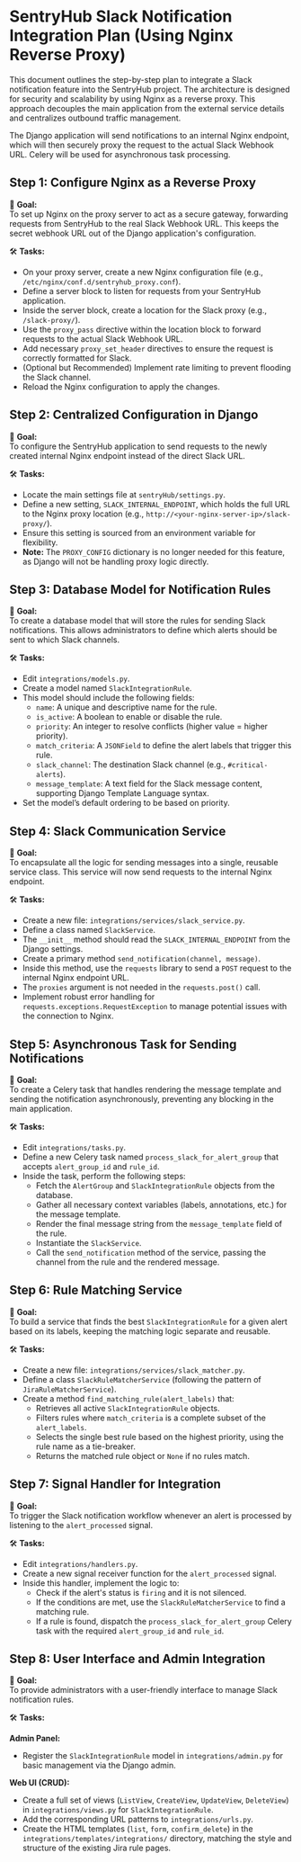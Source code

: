 # SentryHub Slack Notification Integration Plan (Using Nginx Reverse Proxy)

This document outlines the step-by-step plan to integrate a Slack notification feature into the SentryHub project. The architecture is designed for security and scalability by using Nginx as a reverse proxy. This approach decouples the main application from the external service details and centralizes outbound traffic management.

The Django application will send notifications to an internal Nginx endpoint, which will then securely proxy the request to the actual Slack Webhook URL. Celery will be used for asynchronous task processing.

## Step 1: Configure Nginx as a Reverse Proxy

🎯 **Goal:**  
To set up Nginx on the proxy server to act as a secure gateway, forwarding requests from SentryHub to the real Slack Webhook URL. This keeps the secret webhook URL out of the Django application's configuration.

🛠️ **Tasks:**  
- On your proxy server, create a new Nginx configuration file (e.g., `/etc/nginx/conf.d/sentryhub_proxy.conf`).  
- Define a server block to listen for requests from your SentryHub application.  
- Inside the server block, create a location for the Slack proxy (e.g., `/slack-proxy/`).  
- Use the `proxy_pass` directive within the location block to forward requests to the actual Slack Webhook URL.  
- Add necessary `proxy_set_header` directives to ensure the request is correctly formatted for Slack.  
- (Optional but Recommended) Implement rate limiting to prevent flooding the Slack channel.  
- Reload the Nginx configuration to apply the changes.

## Step 2: Centralized Configuration in Django

🎯 **Goal:**  
To configure the SentryHub application to send requests to the newly created internal Nginx endpoint instead of the direct Slack URL.

🛠️ **Tasks:**  
- Locate the main settings file at `sentryHub/settings.py`.  
- Define a new setting, `SLACK_INTERNAL_ENDPOINT`, which holds the full URL to the Nginx proxy location (e.g., `http://<your-nginx-server-ip>/slack-proxy/`).  
- Ensure this setting is sourced from an environment variable for flexibility.  
- **Note:** The `PROXY_CONFIG` dictionary is no longer needed for this feature, as Django will not be handling proxy logic directly.

## Step 3: Database Model for Notification Rules

🎯 **Goal:**  
To create a database model that will store the rules for sending Slack notifications. This allows administrators to define which alerts should be sent to which Slack channels.

🛠️ **Tasks:**  
- Edit `integrations/models.py`.  
- Create a model named `SlackIntegrationRule`.  
- This model should include the following fields:  
  - `name`: A unique and descriptive name for the rule.  
  - `is_active`: A boolean to enable or disable the rule.  
  - `priority`: An integer to resolve conflicts (higher value = higher priority).  
  - `match_criteria`: A `JSONField` to define the alert labels that trigger this rule.  
  - `slack_channel`: The destination Slack channel (e.g., `#critical-alerts`).  
  - `message_template`: A text field for the Slack message content, supporting Django Template Language syntax.  
- Set the model’s default ordering to be based on priority.

## Step 4: Slack Communication Service

🎯 **Goal:**  
To encapsulate all the logic for sending messages into a single, reusable service class. This service will now send requests to the internal Nginx endpoint.

🛠️ **Tasks:**  
- Create a new file: `integrations/services/slack_service.py`.  
- Define a class named `SlackService`.  
- The `__init__` method should read the `SLACK_INTERNAL_ENDPOINT` from the Django settings.  
- Create a primary method `send_notification(channel, message)`.  
- Inside this method, use the `requests` library to send a `POST` request to the internal Nginx endpoint URL.  
- The `proxies` argument is not needed in the `requests.post()` call.  
- Implement robust error handling for `requests.exceptions.RequestException` to manage potential issues with the connection to Nginx.

## Step 5: Asynchronous Task for Sending Notifications

🎯 **Goal:**  
To create a Celery task that handles rendering the message template and sending the notification asynchronously, preventing any blocking in the main application.

🛠️ **Tasks:**  
- Edit `integrations/tasks.py`.  
- Define a new Celery task named `process_slack_for_alert_group` that accepts `alert_group_id` and `rule_id`.  
- Inside the task, perform the following steps:  
  - Fetch the `AlertGroup` and `SlackIntegrationRule` objects from the database.  
  - Gather all necessary context variables (labels, annotations, etc.) for the message template.  
  - Render the final message string from the `message_template` field of the rule.  
  - Instantiate the `SlackService`.  
  - Call the `send_notification` method of the service, passing the channel from the rule and the rendered message.

## Step 6: Rule Matching Service

🎯 **Goal:**  
To build a service that finds the best `SlackIntegrationRule` for a given alert based on its labels, keeping the matching logic separate and reusable.

🛠️ **Tasks:**  
- Create a new file: `integrations/services/slack_matcher.py`.  
- Define a class `SlackRuleMatcherService` (following the pattern of `JiraRuleMatcherService`).  
- Create a method `find_matching_rule(alert_labels)` that:  
  - Retrieves all active `SlackIntegrationRule` objects.  
  - Filters rules where `match_criteria` is a complete subset of the `alert_labels`.  
  - Selects the single best rule based on the highest priority, using the rule name as a tie-breaker.  
  - Returns the matched rule object or `None` if no rules match.

## Step 7: Signal Handler for Integration

🎯 **Goal:**  
To trigger the Slack notification workflow whenever an alert is processed by listening to the `alert_processed` signal.

🛠️ **Tasks:**  
- Edit `integrations/handlers.py`.  
- Create a new signal receiver function for the `alert_processed` signal.  
- Inside this handler, implement the logic to:  
  - Check if the alert's status is `firing` and it is not silenced.  
  - If the conditions are met, use the `SlackRuleMatcherService` to find a matching rule.  
  - If a rule is found, dispatch the `process_slack_for_alert_group` Celery task with the required `alert_group_id` and `rule_id`.

## Step 8: User Interface and Admin Integration

🎯 **Goal:**  
To provide administrators with a user-friendly interface to manage Slack notification rules.

🛠️ **Tasks:**  

**Admin Panel:**  
- Register the `SlackIntegrationRule` model in `integrations/admin.py` for basic management via the Django admin.

**Web UI (CRUD):**  
- Create a full set of views (`ListView`, `CreateView`, `UpdateView`, `DeleteView`) in `integrations/views.py` for `SlackIntegrationRule`.  
- Add the corresponding URL patterns to `integrations/urls.py`.  
- Create the HTML templates (`list`, `form`, `confirm_delete`) in the `integrations/templates/integrations/` directory, matching the style and structure of the existing Jira rule pages.